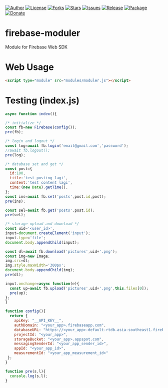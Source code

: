 
[![Author](https://img.shields.io/badge/author-9r3i-lightgrey.svg)](https://github.com/9r3i)
[![License](https://img.shields.io/github/license/9r3i/firebase-moduler.svg)](https://github.com/9r3i/firebase-moduler/blob/master/LICENSE)
[![Forks](https://img.shields.io/github/forks/9r3i/firebase-moduler.svg)](https://github.com/9r3i/firebase-moduler/network)
[![Stars](https://img.shields.io/github/stars/9r3i/firebase-moduler.svg)](https://github.com/9r3i/firebase-moduler/stargazers)
[![Issues](https://img.shields.io/github/issues/9r3i/firebase-moduler.svg)](https://github.com/9r3i/firebase-moduler/issues)
[![Release](https://img.shields.io/github/release/9r3i/firebase-moduler.svg)](https://github.com/9r3i/firebase-moduler/releases)
[![Package](https://img.shields.io/npm/v/firebase-moduler.svg?label=npm)](https://www.npmjs.com/package/firebase-moduler)
[![Donate](https://img.shields.io/badge/donate-paypal-orange.svg)](https://paypal.me/9r3i)


# firebase-moduler
Module for Firebase Web SDK


# Web Usage
```html
<script type="module" src="modules/moduler.js"></script>
```

# Testing (index.js)

```js
async function index(){

/* initialize */
const fb=new Firebase(config());
pre(fb);

/* login and logout */
const log=await fb.login('email@gmail.com','password');
//await fb.logout();
pre(log);

/* database set and get */
const post={
  id:100,
  title:'test posting lagi',
  content:'test content lagi',
  time:(new Date).getTime(),
};
const ins=await fb.set('posts',post.id,post);
pre(ins);

const sel=await fb.get('posts',post.id);
pre(sel);

/* storage upload and download */
const uid='<user_id>',
input=document.createElement('input');
input.type='file';
document.body.appendChild(input);

const dl=await fb.download('pictures',uid+'.png');
const img=new Image;
img.src=dl;
img.style.maxWidth='300px';
document.body.appendChild(img);
pre(dl);

input.onchange=async function(e){
  const up=await fb.upload('pictures',uid+'.png',this.files[0]);
  pre(up);
};
}

function config(){
  return {
    apiKey: "__API_KEY__",
    authDomain: "<your_app>.firebaseapp.com",
    databaseURL: "https://<your_app>-default-rtdb.asia-southeast1.firebasedatabase.app",
    projectId: "<your_app>",
    storageBucket: "<your_app>.appspot.com",
    messagingSenderId: "<your_app_sender_id>",
    appId: "<your_app_id>",
    measurementId: "<your_app_measurement_id>"
 };
}

function pre(s,l){
  console.log(s,l);
}

```

